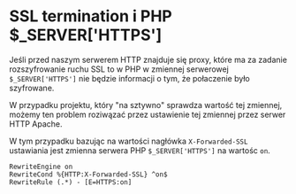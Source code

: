 # SSL termination i PHP $_SERVER['HTTPS']

Jeśli przed naszym serwerem HTTP znajduje się proxy, które ma za zadanie rozszyfrowanie ruchu SSL to w PHP w zmiennej serwerowej `$_SERVER['HTTPS']` nie będzie informacji o tym, że połaczenie było szyfrowane.

W przypadku projektu, który "na sztywno" sprawdza wartość tej zmiennej, możemy ten problem roziwązać przez ustawienie tej zmiennej przez serwer HTTP Apache.

W tym przypadku bazując na wartości nagłówka `X-Forwarded-SSL` ustawiania jest zmienna serwera PHP `$_SERVER['HTTPS']` na wartośc `on`.
```
RewriteEngine on
RewriteCond %{HTTP:X-Forwarded-SSL} ^on$
RewriteRule (.*) - [E=HTTPS:on]
```

